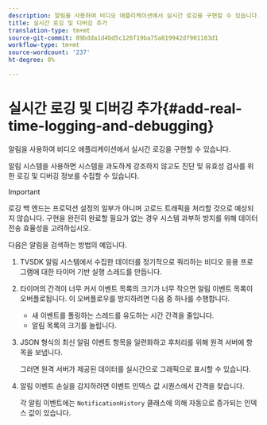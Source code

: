 ```yaml
---
description: 알림을 사용하여 비디오 애플리케이션에서 실시간 로깅을 구현할 수 있습니다.
title: 실시간 로깅 및 디버깅 추가
translation-type: tm+mt
source-git-commit: 89bdda1d4bd5c126f19ba75a819942df901183d1
workflow-type: tm+mt
source-wordcount: '237'
ht-degree: 0%

---
```



# 실시간 로깅 및 디버깅 추가{#add-real-time-logging-and-debugging}

알림을 사용하여 비디오 애플리케이션에서 실시간 로깅을 구현할 수 있습니다.

알림 시스템을 사용하면 시스템을 과도하게 강조하지 않고도 진단 및 유효성 검사를 위한 로깅 및 디버깅 정보를 수집할 수 있습니다.

>[!IMPORTANT]
>
>로깅 백 엔드는 프로덕션 설정의 일부가 아니며 고로드 트래픽을 처리할 것으로 예상되지 않습니다. 구현을 완전히 완료할 필요가 없는 경우 시스템 과부하 방지를 위해 데이터 전송 효율성을 고려하십시오.

다음은 알림을 검색하는 방법의 예입니다.

1. TVSDK 알림 시스템에서 수집한 데이터를 정기적으로 쿼리하는 비디오 응용 프로그램에 대한 타이머 기반 실행 스레드를 만듭니다.

1. 타이머의 간격이 너무 커서 이벤트 목록의 크기가 너무 작으면 알림 이벤트 목록이 오버플로됩니다. 이 오버플로우를 방지하려면 다음 중 하나를 수행합니다.

   * 새 이벤트를 폴링하는 스레드를 유도하는 시간 간격을 줄입니다.
   * 알림 목록의 크기를 늘립니다.

1. JSON 형식의 최신 알림 이벤트 항목을 일련화하고 후처리를 위해 원격 서버에 항목을 보냅니다.

   그러면 원격 서버가 제공된 데이터를 실시간으로 그래픽으로 표시할 수 있습니다.
1. 알림 이벤트 손실을 감지하려면 이벤트 인덱스 값 시퀀스에서 간격을 찾습니다.

   각 알림 이벤트에는 `NotificationHistory` 클래스에 의해 자동으로 증가되는 인덱스 값이 있습니다.
